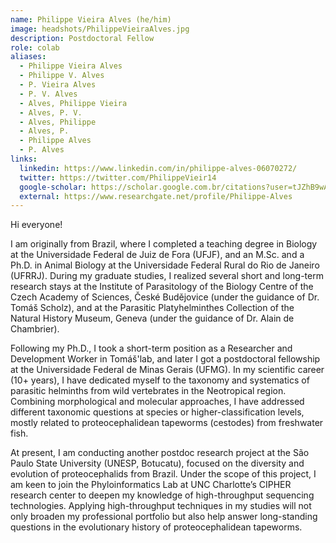 ```yaml
---
name: Philippe Vieira Alves (he/him)
image: headshots/PhilippeVieiraAlves.jpg
description: Postdoctoral Fellow
role: colab
aliases:
  - Philippe Vieira Alves
  - Philippe V. Alves
  - P. Vieira Alves
  - P. V. Alves
  - Alves, Philippe Vieira
  - Alves, P. V.
  - Alves, Philippe
  - Alves, P.
  - Philippe Alves
  - P. Alves
links:
  linkedin: https://www.linkedin.com/in/philippe-alves-06070272/
  twitter: https://twitter.com/PhilippeVieir14
  google-scholar: https://scholar.google.com.br/citations?user=tJZhB9wAAAAJ&hl=pt-BR
  external: https://www.researchgate.net/profile/Philippe-Alves
---
```


Hi everyone!

I am originally from Brazil, where I completed a teaching degree in Biology at the Universidade Federal de Juiz de Fora (UFJF), and an M.Sc. and a Ph.D. in Animal Biology at the Universidade Federal Rural do Rio de Janeiro (UFRRJ). During my graduate studies, I realized several short and long-term research stays at the Institute of Parasitology of the Biology Centre of the Czech Academy of Sciences, České Budějovice (under the guidance of Dr. Tomáš Scholz), and at the Parasitic Platyhelminthes Collection of the Natural History Museum, Geneva (under the guidance of Dr. Alain de Chambrier).

Following my Ph.D., I took a short-term position as a Researcher and Development Worker in Tomáš'lab, and later I got a postdoctoral fellowship at the Universidade Federal de Minas Gerais (UFMG). In my scientific career (10+ years), I have dedicated myself to the taxonomy and systematics of parasitic helminths from wild vertebrates in the Neotropical region. Combining morphological and molecular approaches, I have addressed different taxonomic questions at species or higher-classification levels, mostly related to proteocephalidean tapeworms (cestodes) from freshwater fish.

At present, I am conducting another postdoc research project at the São Paulo State University (UNESP, Botucatu), focused on the diversity and evolution of proteocephalids from Brazil. Under the scope of this project, I am keen to join the Phyloinformatics Lab at UNC Charlotte’s CIPHER research center to deepen my knowledge of high-throughput sequencing technologies. Applying high-throughput techniques in my studies will not only broaden my professional portfolio but also help answer long-standing questions in the evolutionary history of proteocephalidean tapeworms.
